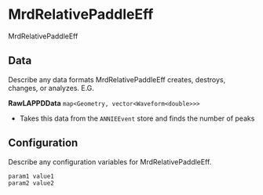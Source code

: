 # MrdRelativePaddleEff

MrdRelativePaddleEff

## Data

Describe any data formats MrdRelativePaddleEff creates, destroys, changes, or analyzes. E.G.

**RawLAPPDData** `map<Geometry, vector<Waveform<double>>>`
* Takes this data from the `ANNIEEvent` store and finds the number of peaks


## Configuration

Describe any configuration variables for MrdRelativePaddleEff.

```
param1 value1
param2 value2
```
